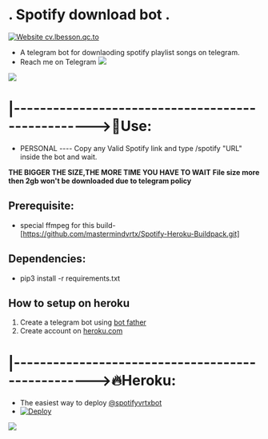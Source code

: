 #                                   . Spotify download bot .
[![Website cv.lbesson.qc.to](https://img.shields.io/website-up-down-green-red/http/cv.lbesson.qc.to.svg)](http://cv.lbesson.qc.to/)

* A telegram bot for downlaoding spotify playlist songs on telegram.
* Reach me on Telegram <img src="https://img.shields.io/badge/Telegram-2CA5E0?style=for-the-badge&logo=telegram&logoColor=white">

<p align="centre">
  <img src="https://telegra.ph/file/ff06b4802f3a2ac7b6343.jpg">
</p>

# |-------------------------------------------------->💋Use: 
* PERSONAL ---- Copy any Valid Spotify link and type /spotify "URL" inside the bot and wait.

**THE BIGGER THE SIZE,THE MORE TIME YOU HAVE TO WAIT**
**File size more then 2gb won't be downloaded due to telegram policy**

## Prerequisite: 
* special ffmpeg for this build- [https://github.com/mastermindvrtx/Spotify-Heroku-Buildpack.git]
  
    
## Dependencies:
* pip3 install -r requirements.txt


## How to setup on heroku
1. Create a telegram bot using [bot father](https://core.telegram.org/bots#3-how-do-i-create-a-bot)
2. Create account on [heroku.com](https://heroku.com/)

# |-------------------------------------------------->🔥Heroku:
* The easiest way to deploy [@spotifyvrtxbot](https://t.me/@spotifyvrtxbot)
* [![Deploy](https://www.herokucdn.com/deploy/button.svg)](https://heroku.com/deploy?template=https://github.com/mastermindvrtx/Telegram-Spotify-Downloader.git/tree/Vrtx)

<p align="centre">
  <img src="https://telegra.ph/file/dc134d63f237517fcf043.jpg">
</p>
